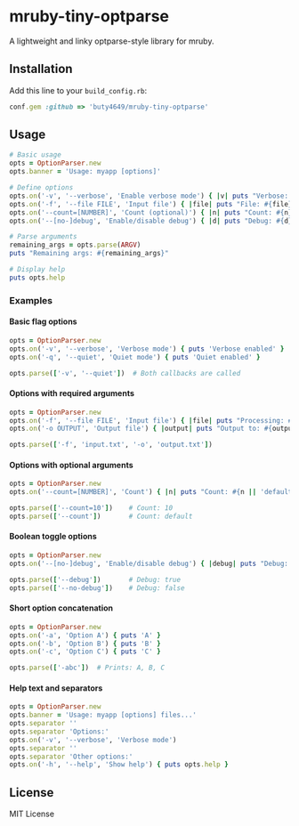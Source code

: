 # mruby-tiny-optparse

A lightweight and linky optparse-style library for mruby.

## Installation

Add this line to your `build_config.rb`:

```ruby
conf.gem :github => 'buty4649/mruby-tiny-optparse'
```

## Usage

```ruby
# Basic usage
opts = OptionParser.new
opts.banner = 'Usage: myapp [options]'

# Define options
opts.on('-v', '--verbose', 'Enable verbose mode') { |v| puts "Verbose: #{v}" }
opts.on('-f', '--file FILE', 'Input file') { |file| puts "File: #{file}" }
opts.on('--count=[NUMBER]', 'Count (optional)') { |n| puts "Count: #{n}" }
opts.on('--[no-]debug', 'Enable/disable debug') { |d| puts "Debug: #{d}" }

# Parse arguments
remaining_args = opts.parse(ARGV)
puts "Remaining args: #{remaining_args}"

# Display help
puts opts.help
```

### Examples

#### Basic flag options
```ruby
opts = OptionParser.new
opts.on('-v', '--verbose', 'Verbose mode') { puts 'Verbose enabled' }
opts.on('-q', '--quiet', 'Quiet mode') { puts 'Quiet enabled' }

opts.parse(['-v', '--quiet'])  # Both callbacks are called
```

#### Options with required arguments
```ruby
opts = OptionParser.new
opts.on('-f', '--file FILE', 'Input file') { |file| puts "Processing: #{file}" }
opts.on('-o OUTPUT', 'Output file') { |output| puts "Output to: #{output}" }

opts.parse(['-f', 'input.txt', '-o', 'output.txt'])
```

#### Options with optional arguments
```ruby
opts = OptionParser.new
opts.on('--count=[NUMBER]', 'Count') { |n| puts "Count: #{n || 'default'}" }

opts.parse(['--count=10'])    # Count: 10
opts.parse(['--count'])       # Count: default
```

#### Boolean toggle options
```ruby
opts = OptionParser.new
opts.on('--[no-]debug', 'Enable/disable debug') { |debug| puts "Debug: #{debug}" }

opts.parse(['--debug'])       # Debug: true
opts.parse(['--no-debug'])    # Debug: false
```

#### Short option concatenation
```ruby
opts = OptionParser.new
opts.on('-a', 'Option A') { puts 'A' }
opts.on('-b', 'Option B') { puts 'B' }
opts.on('-c', 'Option C') { puts 'C' }

opts.parse(['-abc'])  # Prints: A, B, C
```

#### Help text and separators
```ruby
opts = OptionParser.new
opts.banner = 'Usage: myapp [options] files...'
opts.separator ''
opts.separator 'Options:'
opts.on('-v', '--verbose', 'Verbose mode')
opts.separator ''
opts.separator 'Other options:'
opts.on('-h', '--help', 'Show help') { puts opts.help }
```

## License

MIT License
